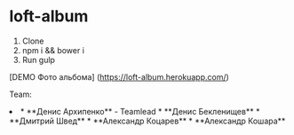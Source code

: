 # loft-album

1. Clone
2. npm i && bower i
3. Run gulp

[DEMO Фото альбомa] (https://loft-album.herokuapp.com/)

Team:
<li>
* **Денис Архипенко** - Teamlead
* **Денис Бекленищев** 
* **Дмитрий Швед**
* **Александр Коцарев**
* **Александр Кошара**
